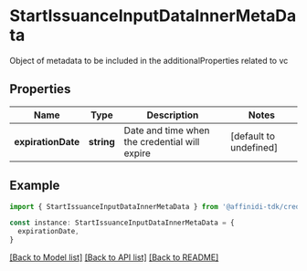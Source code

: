 # StartIssuanceInputDataInnerMetaData

Object of metadata to be included in the additionalProperties related to vc

## Properties

| Name               | Type       | Description                                   | Notes                  |
| ------------------ | ---------- | --------------------------------------------- | ---------------------- |
| **expirationDate** | **string** | Date and time when the credential will expire | [default to undefined] |

## Example

```typescript
import { StartIssuanceInputDataInnerMetaData } from '@affinidi-tdk/credential-issuance-client'

const instance: StartIssuanceInputDataInnerMetaData = {
  expirationDate,
}
```

[[Back to Model list]](../README.md#documentation-for-models) [[Back to API list]](../README.md#documentation-for-api-endpoints) [[Back to README]](../README.md)
